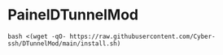 # PainelDTunnelMod

~~~~
bash <(wget -qO- https://raw.githubusercontent.com/Cyber-ssh/DTunnelMod/main/install.sh)
~~~~

